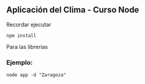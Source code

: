 ## Aplicación del Clima - Curso Node

Recordar ejecutar

```
npm install
```
Para las librerias

### Ejemplo:
```
node app -d "Zaragoza"
```